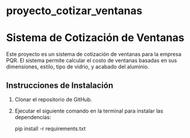 # proyecto_cotizar_ventanas

# Sistema de Cotización de Ventanas

Este proyecto es un sistema de cotización de ventanas para la empresa PQR. El sistema permite calcular el costo de ventanas basadas en sus dimensiones, estilo, tipo de vidrio, y acabado del aluminio.

## Instrucciones de Instalación

1. Clonar el repositorio de GitHub.
2. Ejecutar el siguiente comando en la terminal para instalar las dependencias:

   
   pip install -r requirements.txt
